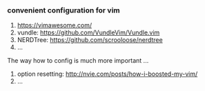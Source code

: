 ### convenient configuration for vim

1. https://vimawesome.com/
2. vundle: https://github.com/VundleVim/Vundle.vim
3. NERDTree: https://github.com/scrooloose/nerdtree
4. ...

The way how to config is much more important ...

1. option resetting: http://nvie.com/posts/how-i-boosted-my-vim/
2. ...
